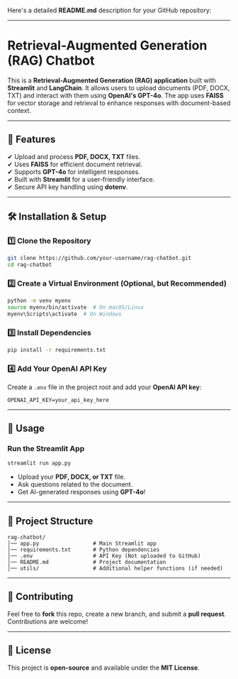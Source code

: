 Here's a detailed **README.md** description for your GitHub repository:  

---

# **Retrieval-Augmented Generation (RAG) Chatbot**  

This is a **Retrieval-Augmented Generation (RAG) application** built with **Streamlit** and **LangChain**. It allows users to upload documents (PDF, DOCX, TXT) and interact with them using **OpenAI's GPT-4o**. The app uses **FAISS** for vector storage and retrieval to enhance responses with document-based context.  

---

## **🔹 Features**  
✔ Upload and process **PDF, DOCX, TXT** files.  
✔ Uses **FAISS** for efficient document retrieval.  
✔ Supports **GPT-4o** for intelligent responses.  
✔ Built with **Streamlit** for a user-friendly interface.  
✔ Secure API key handling using **dotenv**.  

---

## **🛠 Installation & Setup**  

### **1️⃣ Clone the Repository**  
```bash
git clone https://github.com/your-username/rag-chatbot.git
cd rag-chatbot
```

### **2️⃣ Create a Virtual Environment (Optional, but Recommended)**  
```bash
python -m venv myenv  
source myenv/bin/activate  # On macOS/Linux  
myenv\Scripts\activate  # On Windows
```

### **3️⃣ Install Dependencies**  
```bash
pip install -r requirements.txt
```

### **4️⃣ Add Your OpenAI API Key**  
Create a `.env` file in the project root and add your **OpenAI API key**:  
```
OPENAI_API_KEY=your_api_key_here
```

---

## **🚀 Usage**  

### **Run the Streamlit App**  
```bash
streamlit run app.py
```
- Upload your **PDF, DOCX, or TXT** file.  
- Ask questions related to the document.  
- Get AI-generated responses using **GPT-4o**!  

---

## **📂 Project Structure**  

```
rag-chatbot/
│── app.py                 # Main Streamlit app
│── requirements.txt       # Python dependencies
│── .env                   # API Key (Not uploaded to GitHub)
│── README.md              # Project documentation
│── utils/                 # Additional helper functions (if needed)
```

---

## **🤝 Contributing**  
Feel free to **fork** this repo, create a new branch, and submit a **pull request**. Contributions are welcome!  

---

## **📜 License**  
This project is **open-source** and available under the **MIT License**.  
